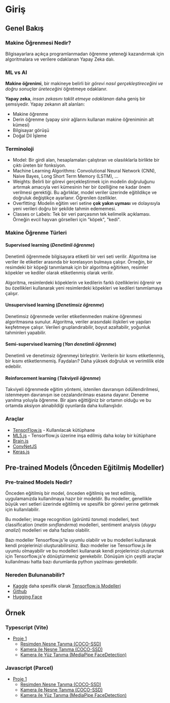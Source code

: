 # Giriş

## Genel Bakış

### Makine Öğrenmesi Nedir?

Bilgisayarlara açıkça programlanmadan öğrenme yeteneği kazandırmak için algoritmalara ve verilere odaklanan Yapay Zeka dalı.

### ML vs AI

**Makine öğrenimi**, bir makineye belirli bir *görevi nasıl gerçekleştireceğini ve doğru sonuçlar üreteceğini* öğretmeye odaklanır.

**Yapay zeka**, *insan zekasını taklit etmeye odaklanan* daha geniş bir şemsiyedir. Yapay zekanın alt alanları:

- Makine öğrenme
- Derin öğrenme (yapay sinir ağlarını kullanan makine öğreniminin alt kümesi)
- Bilgisayar görüşü
- Doğal Dil İşleme

### Terminoloji

- Model: Bir girdi alan, hesaplamaları çalıştıran ve olasılıklarla birlikte bir çıktı üreten bir fonksiyon.
- Machine Learning Algorithms: Convolutional Neural Network (CNN), Naive Bayes, Long Short Term Memory (LSTM), ...
- Weights: Belirli bir görevi gerçekleştirmek için modelin doğruluğunu artırmak amacıyla veri kümesinin her bir özelliğine ne kadar önem verilmesi gerektiği. Bu ağırlıklar, model veriler üzerinde eğitildikçe ve doğruluk değiştikçe ayarlanır. Öğrenilen özellikler.
- Overfitting: Modelin eğitim veri setine **çok yakın uyması** ve dolayısıyla yeni verileri doğru bir şekilde tahmin edememesi.
- Classes or Labels: Tek bir veri parçasının tek kelimelik açıklaması. Örneğin evcil hayvan görselleri için "köpek", "kedi".

### Makine Öğrenme Türleri

#### Supervised learning (*Denetimli öğrenme*)

Denetimli öğrenmede bilgisayara etiketli bir veri seti verilir. Algoritma ise veriler ile etiketler arasında bir korelasyon bulmaya çalışır. Örneğin, bir resimdeki bir köpeği tanımlamak için bir algoritma eğitirken, resimler köpekler ve kediler olarak etiketlenmiş olarak verilir.

Algoritma, resimlerdeki köpeklerin ve kedilerin farklı özelliklerini öğrenir ve bu özellikleri kullanarak yeni resimlerdeki köpekleri ve kedileri tanımlamaya çalışır.

#### Unsupervised learning (*Denetimsiz öğrenme*)

Denetimsiz öğrenmede veriler etiketlenmeden makine öğrenmesi algoritmasına sunulur. Algoritma, veriler arasındaki ilişkileri ve yapıları keşfetmeye çalışır. Verileri gruplandırabilir, boyut azaltabilir, yoğunluk tahminleri yapabilir.

#### Semi-supervised learning (*Yarı denetimli öğrenme*)

Denetimli ve denetimsiz öğrenmeyi birleştirir. Verilerin bir kısmı etiketlenmiş, bir kısmı etiketlenmemiş. Faydaları? Daha yüksek doğruluk ve verimlilik elde edebilir.

#### Reinforcement learning (*Takviyeli öğrenme*)

Takviyeli öğrenmede eğitim yöntemi, istenilen davranışın ödüllendirilmesi, istenmeyen davranışın ise cezalandırılması esasına dayanır. Deneme yanılma yoluyla öğrenme. Bir ajanı eğittiğiniz bir ortamın olduğu ve bu ortamda aksiyon alınabildiği oyunlarda daha kullanışlıdır.

### Araçlar

- [TensorFlow.js](https://www.tensorflow.org/js) - Kullanılacak kütüphane
- [ML5.js](https://ml5js.org/) - Tensorflow.js üzerine inşa edilmiş daha kolay bir kütüphane
- [Brain.js](https://brain.js.org/)
- [ConvNetJS](http://cs.stanford.edu/people/karpathy/convnetjs/)
- [Keras.js](https://transcranial.github.io/keras-js/)

## Pre-trained Models (Önceden Eğitilmiş Modeller)

### Pre-trained Models Nedir?

Önceden eğitilmiş bir model, önceden eğitilmiş ve test edilmiş, uygulamanızda kullanılmaya hazır bir modeldir. Bu modeller, genellikle büyük veri setleri üzerinde eğitilmiş ve spesifik bir görevi yerine getirmek için kullanılabilir.

Bu modeller; image recognition (*görüntü tanıma*) modelleri, text classification (*metin sınıflandırma*) modelleri, sentiment analysis (*duygu analizi*) modelleri ve daha fazlası olabilir.

Bazı modeller Tensorflow.js'le uyumlu olabilir ve bu modelleri kullanarak kendi projelerinizi oluşturabilirsiniz. Bazı modeller ise Tensorflow.js ile uyumlu olmayabilir ve bu modelleri kullanarak kendi projelerinizi oluşturmak için Tensorflow.js'e dönüştürmeniz gerekebilir. Dönüşüm için çeşitli araçlar kullanılması hatta bazı durumlarda python yazılması gerekebilir.

### Nereden Bulunanabilir?

- [Kaggle](https://www.kaggle.com/models) daha spesifik olarak [Tensorflow.js Modelleri](https://www.kaggle.com/search?q=tensorflow.js+in%3Amodels)
- [Github](https://github.com/tensorflow/tfjs-models)
- [Hugging Face](https://huggingface.co/models)

## Örnek

### Typescript (Vite)

- [Proje 1](https://github.com/emrecancorapci/fem-ml-workshop-ts/tree/main/exercises/project-1)
  - [Resimden Nesne Tanıma (COCO-SSD)](https://github.com/emrecancorapci/fem-ml-workshop-ts/blob/main/exercises/project-1/src/part1.ts)
  - [Kamera ile Nesne Tanıma (COCO-SSD)](https://github.com/emrecancorapci/fem-ml-workshop-ts/blob/main/exercises/project-1/src/part2.ts)
  - [Kamera ile Yüz Tanıma (MediaPipe FaceDetection)](https://github.com/emrecancorapci/fem-ml-workshop-ts/blob/main/exercises/project-1/src/part3.ts)

### Javascript (Parcel)

- [Proje 1](https://github.com/charliegerard/fem-ml-workshop/tree/main/solutions/project-1)
  - [Resimden Nesne Tanıma (COCO-SSD)](https://github.com/charliegerard/fem-ml-workshop/blob/main/solutions/project-1/part1.js)
  - [Kamera ile Nesne Tanıma (COCO-SSD)](https://github.com/charliegerard/fem-ml-workshop/blob/main/solutions/project-1/part2.js)
  - [Kamera ile Yüz Tanıma (MediaPipe FaceDetection)](https://github.com/charliegerard/fem-ml-workshop/blob/main/solutions/project-1/part3.js)
